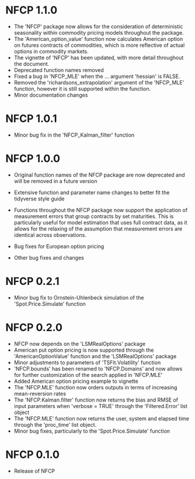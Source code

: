 # NFCP 1.1.0

- The 'NFCP' package now allows for the consideration of deterministic seasonality within commodity pricing models throughout the package.
- The 'American_option_value' function now calculates American option on futures contracts of commodities, which is more reflective of actual options in commodity markets.
- The vignette of 'NFCP' has been updated, with more detail throughout the document.
- Deprecated function names removed
- Fixed a bug in 'NFCP_MLE' when the ... argument 'hessian' is FALSE.
- Removed the 'richardsons_extrapolation' argument of the 'NFCP_MLE' function, however it is still supported within the function.
- Minor documentation changes

# NFCP 1.0.1

- Minor bug fix in the 'NFCP_Kalman_filter' function

# NFCP 1.0.0

- Original function names of the NFCP package are now deprecated and will be removed in a future version

- Extensive function and parameter name changes to better fit the tidyverse style guide

- Functions throughout the NFCP package now support the application of measurement errors that group contracts by set maturities. This is particularly useful for model estimation that uses full contract data, as it allows for the relaxing of the assumption that measurement errors are identical across observations.

- Bug fixes for European option pricing

- Other bug fixes and changes

# NFCP 0.2.1

- Minor bug fix to Ornstein-Uhlenbeck simulation of the 'Spot.Price.Simulate' function

# NFCP 0.2.0

- NFCP now depends on the 'LSMRealOptions' package
- American put option pricing is now supported through the 'AmericanOptionValue' function and the 'LSMRealOptions' package
- Minor adjustments to parameters of 'TSFit.Volatility' function
- 'NFCP.bounds' has been renamed to 'NFCP.Domains' and now allows for further customization of the search applied in 'NFCP.MLE'
- Added American option pricing example to vignette
- The 'NFCP.MLE' function now orders outputs in terms of increasing mean-reversion rates
- The 'NFCP.Kalman.filter' function now returns the bias and RMSE of input parameters when 'verbose = TRUE' through the 'Filtered.Error' list object
- The 'NFCP.MLE' function now returns the user, system and elapsed time through the 'proc_time' list object.
- Minor bug fixes, particularly to the 'Spot.Price.Simulate' function


# NFCP 0.1.0

* Release of NFCP
